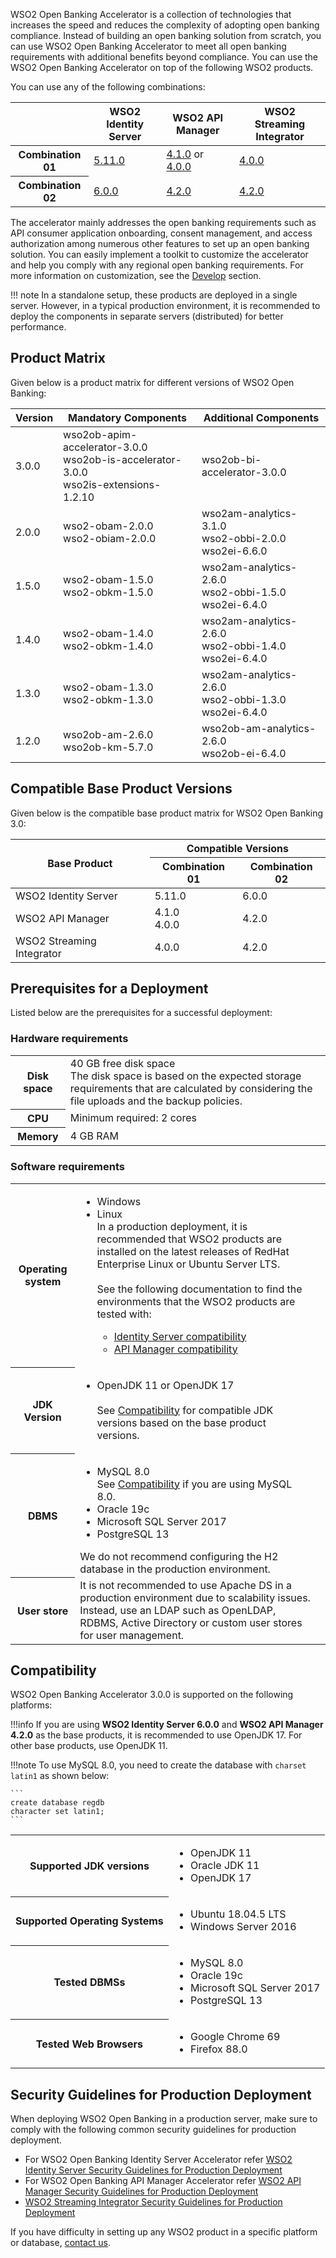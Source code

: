 WSO2 Open Banking Accelerator is a collection of technologies that increases the speed and reduces the complexity of 
adopting open banking compliance. Instead of building an open banking solution from scratch, you can use WSO2 Open 
Banking Accelerator to meet all open banking requirements with additional benefits beyond compliance. You can use the 
WSO2 Open Banking Accelerator on top of the following WSO2 products.

You can use any of the following combinations:

<table>
  <tr>
    <th></th>
    <th>WSO2 Identity Server</th>
    <th>WSO2 API Manager</th>
    <th>WSO2 Streaming Integrator</th>
  </tr>
<tbody>
  <tr>
    <th>Combination 01</th>
    <td><a href="https://wso2.com/identity-and-access-management/previous-releases/">5.11.0</a></td>
    <td><a href="https://wso2.com/api-management/previous-releases/">4.1.0</a> or <a href="https://wso2.com/api-management/previous-releases/">4.0.0</a></td>
    <td><a href="https://wso2.com/streaming-integrator/">4.0.0</a></td>
  </tr>
  <tr>
    <th>Combination 02<br></th>
    <td><a href="https://wso2.com/identity-and-access-management/previous-releases/">6.0.0</a></td>
    <td><a href="https://wso2.com/api-manager/">4.2.0</a></td>
    <td><a href="https://wso2.com/streaming-integrator/">4.2.0</a></td>
  </tr>
</tbody>
</table>

The accelerator mainly addresses the open banking requirements such as API consumer application onboarding, consent 
management, and access authorization among numerous other features to set up an open banking solution. You can easily 
implement a toolkit to customize the accelerator and help you comply with any regional open banking requirements. For 
more information on customization, see the [Develop](../develop/open-banking-gateway.md) section.

!!! note
    In a standalone setup, these products are deployed in a single server. However, in a typical production environment, 
    it is recommended to deploy the components in separate servers (distributed) for better performance.

## Product Matrix

Given below is a product matrix for different versions of WSO2 Open Banking:

| Version | Mandatory Components | Additional Components |
| --------| ---------------------| ----------------------|
| 3.0.0 | wso2ob-apim-accelerator-3.0.0 <br/> wso2ob-is-accelerator-3.0.0 <br/>wso2is-extensions-1.2.10 | wso2ob-bi-accelerator-3.0.0 |
| 2.0.0 | wso2-obam-2.0.0 <br/> wso2-obiam-2.0.0 | wso2am-analytics-3.1.0 <br/> wso2-obbi-2.0.0 <br/> wso2ei-6.6.0 |
| 1.5.0 | wso2-obam-1.5.0 <br/> wso2-obkm-1.5.0 | wso2am-analytics-2.6.0 <br/> wso2-obbi-1.5.0 <br/> wso2ei-6.4.0 |
| 1.4.0 | wso2-obam-1.4.0 <br/> wso2-obkm-1.4.0 | wso2am-analytics-2.6.0 <br/> wso2-obbi-1.4.0 <br/> wso2ei-6.4.0 |
| 1.3.0 | wso2-obam-1.3.0 <br/> wso2-obkm-1.3.0 | wso2am-analytics-2.6.0 <br/> wso2-obbi-1.3.0 <br/> wso2ei-6.4.0 |
| 1.2.0 | wso2ob-am-2.6.0 <br/> wso2ob-km-5.7.0 | wso2ob-am-analytics-2.6.0 <br/> wso2ob-ei-6.4.0|

## Compatible Base Product Versions

Given below is the compatible base product matrix for WSO2 Open Banking 3.0:

<table>
<thead>
  <tr>
    <th rowspan="2" style="text-align: center">Base Product</th>
    <th colspan="2" style="text-align: center">Compatible Versions</th>
  </tr>
  <tr>
    <th>Combination 01</th>
    <th>Combination 02</th>
  </tr>
</thead>
<tbody>
  <tr>
    <td>WSO2 Identity Server</td>
    <td>5.11.0</td>
    <td>6.0.0</td>
  </tr>
  <tr>
    <td>WSO2 API Manager<br></td>
    <td>4.1.0<br>4.0.0</td>
    <td>4.2.0</td>
  </tr>
  <tr>
    <td>WSO2 Streaming Integrator</td>
    <td>4.0.0</td>
    <td>4.2.0</td>
  </tr>
</tbody>
</table>

## Prerequisites for a Deployment

Listed below are the prerequisites for a successful deployment:

### Hardware requirements 

<table>
   <tbody>
      <tr>
         <th>Disk space</th>
         <td>
            40 GB free disk space <br/> The disk space is based on the expected storage requirements that are calculated by considering the file uploads and the backup policies.
         </td>
      </tr>
      <tr>
         <th>CPU</th>
         <td>
            Minimum required: 2 cores
         </td>
      </tr>
      <tr>
         <th>Memory</th>
         <td>
            4 GB RAM
         </td>
      </tr>
   </tbody>
</table>

### Software requirements

<table>
   <tbody>
      <tr>
         <th>Operating system</th>
         <td>
            <ul>
               <li>Windows </li>
               <li>Linux </li>
               In a production deployment, it is recommended that WSO2 products are installed on the latest releases of RedHat Enterprise Linux or Ubuntu Server LTS. 
               <br/> <br/>
               See the following documentation to find the environments that the WSO2 products are tested with:
               <ul>
                  <li> <a href="https://is.docs.wso2.com/en/5.11.0/setup/environment-compatibility/">Identity Server compatibility</a></li>
                  <li> <a href="https://apim.docs.wso2.com/en/latest/install-and-setup/setup/reference/product-compatibility/">API Manager compatibility</a></li>
               </ul>
            </ul>
         </td>
      </tr>
      <tr>
         <th>JDK Version</th>
         <td>
            <ul>
               <li>OpenJDK 11 or OpenJDK 17</li><br>See <a href="https://ob.docs.wso2.com/en/latest/install-and-setup/prerequisites/#compatibility">Compatibility</a> for compatible JDK versions based on the base product versions.
            </ul>
         <td>  
      </tr>
      <tr>
         <th>DBMS</th>
         <td>
            <ul>
               <li>MySQL 8.0</li> 
               See <a href="https://ob.docs.wso2.com/en/latest/install-and-setup/prerequisites/#compatibility">Compatibility</a> if you are using MySQL 8.0.
               <li>Oracle 19c</li>
               <li>Microsoft SQL Server 2017</li>
               <li> PostgreSQL 13</li>
            </ul>
            We do not recommend configuring the H2 database in the production environment.
         <td>   
      </tr>
      <tr>
         <th> User store</th>
         <td> It is not recommended to use Apache DS in a production environment due to scalability issues. Instead, use an LDAP such as OpenLDAP, RDBMS, Active Directory or custom user stores for user management.</td>
      </tr>
   </tbody>
</table>

## Compatibility 

WSO2 Open Banking Accelerator 3.0.0 is supported on the following platforms:

!!!info
    If you are using **WSO2 Identity Server 6.0.0** and **WSO2 API Manager 4.2.0** as the base products, it is recommended to use OpenJDK 17. For other base products, use OpenJDK 11.

!!!note
    To use MySQL 8.0, you need to create the database with `charset latin1` as shown below:

    ```
    create database regdb
    character set latin1;
    ```

<table>
   <tbody>
      <tr>
         <th>Supported JDK versions</th>
         <td>
            <ul>
               <li>
                  OpenJDK 11
               </li>
               <li>
                  Oracle JDK 11
               </li>
               <li>
                  OpenJDK 17
               </li>
            </ul>
         </td>
      </tr>
      <tr>
         <th>Supported Operating Systems</th>
         <td>
            <ul>
               <li>
                  Ubuntu 18.04.5 LTS
               </li>
               <li>
                  Windows Server 2016
               </li>
            </ul>
         </td>
      </tr>
      <tr>
         <th>Tested DBMSs</th>
         <td>
            <ul>
               <li>
                  MySQL 8.0
               </li>
               <li>
                  Oracle 19c
               </li>
               <li>
                  Microsoft SQL Server 2017
               </li>
               <li>
                  PostgreSQL 13
               </li>
            </ul>
         </td>
      </tr>
      <tr>
         <th>Tested Web Browsers</th>
         <td>
            <ul>
               <li>
                  Google Chrome 69
               </li>
               <li>
                  Firefox 88.0
               </li>
            </ul>
         </td>
      </tr>
   </tbody>
</table>

## Security Guidelines for Production Deployment

When deploying WSO2 Open Banking in a production server, make sure to comply with the following common security guidelines for production deployment. 

 - For WSO2 Open Banking Identity Server Accelerator refer [WSO2 Identity Server Security Guidelines for Production Deployment](https://is.docs.wso2.com/en/latest/deploy/security/security-guidelines-for-production-deployment/)
 - For WSO2 Open Banking API Manager Accelerator refer [WSO2 API Manager Security Guidelines for Production Deployment](https://apim.docs.wso2.com/en/latest/install-and-setup/setup/deployment-best-practices/security-guidelines-for-production-deployment/#api-m-runtime-security)
 - [WSO2 Streaming Integrator  Security Guidelines for Production Deployment](https://ei.docs.wso2.com/en/latest/streaming-integrator/setup/production-checklist/#securing-the-streaming-integrator)

If you have difficulty in setting up any WSO2 product in a specific platform or database,
[contact us](https://wso2.com/subscription/).
